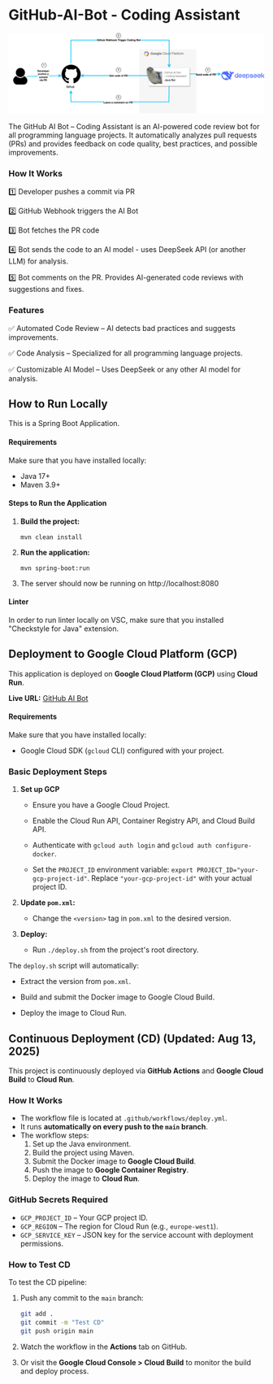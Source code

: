 # GitHub-AI-Bot - Coding Assistant
![GitHub AI Bot - Coding Assistant](images/github-ai-bot.png)

The GitHub AI Bot – Coding Assistant is an AI-powered code review bot for all programming language projects. It automatically analyzes pull requests (PRs) and provides feedback on code quality, best practices, and possible improvements.

### How It Works

1️⃣ Developer pushes a commit via PR

2️⃣ GitHub Webhook triggers the AI Bot

3️⃣ Bot fetches the PR code

4️⃣ Bot sends the code to an AI model - uses DeepSeek API (or another LLM) for analysis.  

5️⃣ Bot comments on the PR. Provides AI-generated code reviews with suggestions and fixes. 

### Features

✅ Automated Code Review – AI detects bad practices and suggests improvements.  

✅ Code Analysis – Specialized for all programming language projects.   

✅ Customizable AI Model – Uses DeepSeek or any other AI model for analysis.

## How to Run Locally

This is a Spring Boot Application.

#### Requirements

Make sure that you have installed locally:
- Java 17+
- Maven 3.9+

#### Steps to Run the Application

1. **Build the project:**
    ```
    mvn clean install
    ```
2. **Run the application:**
    ```
    mvn spring-boot:run
    ```
3. The server should now be running on http://localhost:8080 

#### Linter

In order to run linter locally on VSC, make sure that you installed "Checkstyle for Java" extension.

## Deployment to Google Cloud Platform (GCP)

This application is deployed on **Google Cloud Platform (GCP)** using **Cloud Run**.  

**Live URL:** [GitHub AI Bot](https://github-ai-bot-658818439028.europe-west1.run.app)

#### Requirements

Make sure that you have installed locally:  
- Google Cloud SDK (`gcloud` CLI) configured with your project.

### Basic Deployment Steps  

1.  **Set up GCP**  
    * Ensure you have a Google Cloud Project.  

    * Enable the Cloud Run API, Container Registry API, and Cloud Build API.  

    * Authenticate with `gcloud auth login` and `gcloud auth configure-docker`.  

    * Set the `PROJECT_ID` environment variable: `export PROJECT_ID="your-gcp-project-id"`. Replace `"your-gcp-project-id"` with your actual project ID.

2.  **Update `pom.xml`:**
    * Change the `<version>` tag in `pom.xml` to the desired version.

3.  **Deploy:**
    * Run `./deploy.sh` from the project's root directory.

The `deploy.sh` script will automatically:

-  Extract the version from `pom.xml`.

-  Build and submit the Docker image to Google Cloud Build.

-  Deploy the image to Cloud Run.

## Continuous Deployment (CD) (Updated: Aug 13, 2025)

This project is continuously deployed via **GitHub Actions** and **Google Cloud Build** to **Cloud Run**.

### How It Works

- The workflow file is located at `.github/workflows/deploy.yml`.
- It runs **automatically on every push to the `main` branch**.
- The workflow steps:
  1. Set up the Java environment.
  2. Build the project using Maven.
  3. Submit the Docker image to **Google Cloud Build**.
  4. Push the image to **Google Container Registry**.
  5. Deploy the image to **Cloud Run**.

### GitHub Secrets Required

- `GCP_PROJECT_ID` – Your GCP project ID.
- `GCP_REGION` – The region for Cloud Run (e.g., `europe-west1`).
- `GCP_SERVICE_KEY` – JSON key for the service account with deployment permissions.

### How to Test CD

To test the CD pipeline:

1. Push any commit to the `main` branch:
    ```bash
    git add .
    git commit -m "Test CD"
    git push origin main
    ```

2. Watch the workflow in the **Actions** tab on GitHub.

3. Or visit the **Google Cloud Console > Cloud Build** to monitor the build and deploy process.

